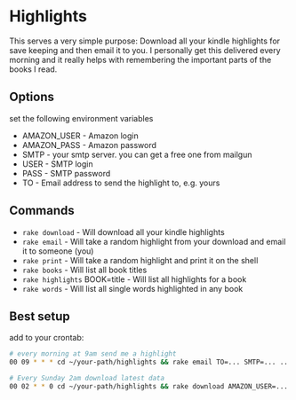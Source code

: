 # Highlights

This serves a very simple purpose: Download all your kindle highlights for save keeping and then email it to you. I personally get this delivered every morning and it really helps with remembering the important parts of the books I read. 

## Options

set the following environment variables

* AMAZON_USER - Amazon login
* AMAZON_PASS - Amazon password
* SMTP - your smtp server. you can get a free one from mailgun
* USER - SMTP login 
* PASS - SMTP password
* TO - Email address to send the highlight to, e.g. yours


## Commands

* `rake download` - Will download all your kindle highlights
* `rake email` - Will take a random highlight from your download and email it to someone (you)
* `rake print` - Will take a random highlight and print it on the shell
* `rake books` - Will list all book titles
* `rake highlights` BOOK=title - Will list all highlights for a book
* `rake words` - Will list all single words highlighted in any book

## Best setup

add to your crontab:

```bash
# every morning at 9am send me a highlight
00 09 * * * cd ~/your-path/highlights && rake email TO=... SMTP=... ...

# Every Sunday 2am download latest data
00 02 * * 0 cd ~/your-path/highlights && rake download AMAZON_USER=... AMAZON_PASS=...
```
